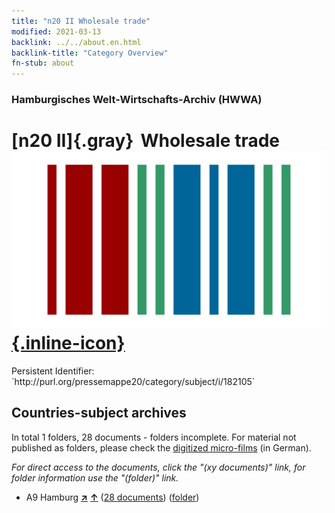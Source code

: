 ```yaml
---
title: "n20 II Wholesale trade"
modified: 2021-03-13
backlink: ../../about.en.html
backlink-title: "Category Overview"
fn-stub: about
---
```


### Hamburgisches Welt-Wirtschafts-Archiv (HWWA)

# [n20 II]{.gray}&#8201; Wholesale trade &#160; [![Wikidata](/images/Wikidata-logo.svg "Wikidata"){.inline-icon}](http://www.wikidata.org/entity/Q104710947)

<div class="hint">Persistent Identifier: `http://purl.org/pressemappe20/category/subject/i/182105`</div>







## Countries-subject archives





In total 1 folders, 28 documents - folders incomplete.
For material not published as folders, please check the [digitized micro-films](/film/h1_sh.de.html) (in German).

_For direct access to the documents, click the "(xy documents)" link, for folder information use the "(folder)" link._


- A9 Hamburg [**&nearr;**](../../../geo/i/140905/about.en.html "Hamburg (all folders)") [**&uarr;**](../../../geo/about.en.html#A9 "Country category system") (<a href="https://pm20.zbw.eu/iiifview/folder/sh/140905,182105" title="about: Hamburg : Wholesale trade" target="_blank">28 documents</a>) ([folder](../../../../folder/sh/1409xx/140905/1821xx/182105/about.en.html))








